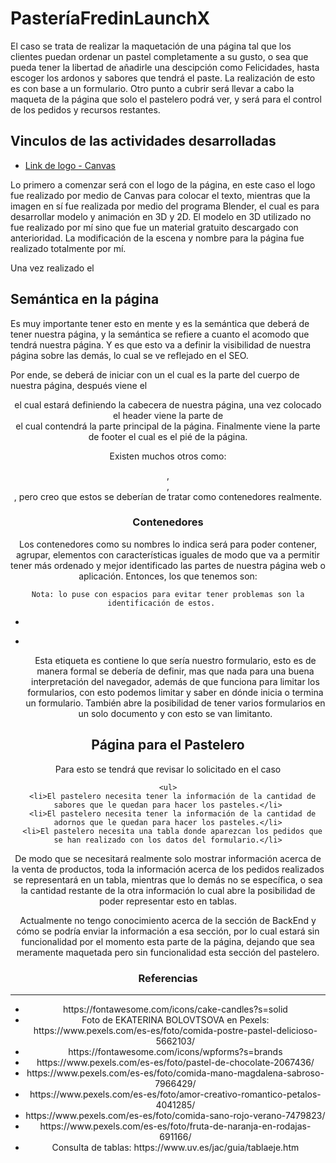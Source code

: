 <h1>PasteríaFredinLaunchX</h1>
<p>El caso se trata de realizar la maquetación de una página tal que los clientes puedan ordenar un pastel completamente a su gusto, o sea que pueda tener la libertad de añadirle una descipción como Felicidades, hasta escoger los ardonos y sabores que tendrá el paste. La realización de esto es con base a un formulario.
Otro punto a cubrir será llevar a cabo la maqueta de la página que solo el pastelero podrá ver, y será para el control de los pedidos y recursos restantes.</p>

<h2>Vinculos de las actividades desarrolladas</h2>
<ul>
  <li><a href="https://www.canva.com/design/DAE5_Tk28-w/4vB-RIY4578GlWTzEwAiEw/view?utm_content=DAE5_Tk28-w&utm_campaign=designshare&utm_medium=link&utm_source=publishsharelink"
     target="blank">Link de logo - Canvas</a></li>
  </ul>

<p>
  Lo primero a comenzar será con el logo de la página, en este caso el logo fue realizado por medio de Canvas para colocar el texto, mientras que la imagen en sí fue realizada por medio del programa Blender, el cual es para desarrollar modelo y animación en 3D y 2D. El modelo en 3D utilizado no fue realizado por mí sino que fue un material gratuito descargado con anterioridad. 
  La modificación de la escena y nombre para la página fue realizado totalmente por mí.
  
  Una vez realizado el 
  </p>

<h2> Semántica en la página</h2>
<p>
  Es muy importante tener esto en mente y es la semántica que deberá de tener nuestra página, y la semántica se refiere a cuanto el acomodo que tendrá nuestra página.
  Y es que esto va a definir la visibilidad de nuestra página sobre las demás, lo cual se ve reflejado en el SEO.
  
  Por ende, se deberá de iniciar con un <body> el cual es la parte del cuerpo de nuestra página, después viene el <header> el cual estará definiendo la cabecera de nuestra página, una vez colocado el header viene la parte de <main> el cual contendrá la parte principal de la página. Finalmente viene la parte de footer el cual es el pié de la página.
  
  Existen muchos otros como: <aside>, <div>, <section>, pero creo que estos se deberían de tratar como contenedores realmente.
</p>

<h3> Contenedores </h3>
  <p>
    Los contenedores como su nombres lo indica será para poder contener, agrupar, elementos con características iguales de modo que va a permitir tener más ordenado y mejor identificado las partes de nuestra página web o aplicación. Entonces, los que tenemos son:
  
    Nota: lo puse con espacios para evitar tener problemas son la identificación de estos.   
  
  <ul>
      <li> <nav > </li>
      <li> <form > </li>
        <p>Esta etiqueta es contiene lo que sería nuestro formulario, esto es de manera formal se debería de definir, mas que nada para una buena interpretación del navegador, además de que funciona para limitar los formularios, con esto podemos limitar y saber en dónde inicia o termina un formulario. También abre la posibilidad de tener varios formularios en un solo documento y con esto se van limitanto.</p>
  </ul>
  
  </p>

  <h2>Página para el Pastelero</h2>
  <p>Para esto se tendrá que revisar lo solicitado en el caso
  
    <ul>
      <li>El pastelero necesita tener la información de la cantidad de sabores que le quedan para hacer los pasteles.</li>
      <li>El pastelero necesita tener la información de la cantidad de adornos que le quedan para hacer los pasteles.</li>
      <li>El pastelero necesita una tabla donde aparezcan los pedidos que se han realizado con los datos del formulario.</li>
  </ul>
  
  De modo que se necesitará realmente solo mostrar información acerca de la venta de productos, toda la información acerca de los pedidos realizados se representará en un tabla, mientras que lo demás no se específica, o sea la cantidad restante de la otra información lo cual abre la posibilidad de poder representar esto en tablas.
  
  Actualmente no tengo conocimiento acerca de la sección de BackEnd y cómo se podría enviar la información a esa sección, por lo cual estará sin funcionalidad por el momento esta parte de la página, dejando que sea meramente maquetada pero sin funcionalidad esta sección del pastelero.
  
  </p>
  
<h3>Referencias</h3>
<hr>
<ul>
  <li>https://fontawesome.com/icons/cake-candles?s=solid</li>
  <li>Foto de EKATERINA BOLOVTSOVA en Pexels: https://www.pexels.com/es-es/foto/comida-postre-pastel-delicioso-5662103/</li>
  <li>https://fontawesome.com/icons/wpforms?s=brands</li>
  <li>https://www.pexels.com/es-es/foto/pastel-de-chocolate-2067436/</li>
  <li>https://www.pexels.com/es-es/foto/comida-mano-magdalena-sabroso-7966429/</li>
  <li>https://www.pexels.com/es-es/foto/amor-creativo-romantico-petalos-4041285/</li>
  <li>https://www.pexels.com/es-es/foto/comida-sano-rojo-verano-7479823/</li>
  <li>https://www.pexels.com/es-es/foto/fruta-de-naranja-en-rodajas-691166/</li>
  <li>Consulta de tablas: https://www.uv.es/jac/guia/tablaeje.htm</li>
  
  </ul>

